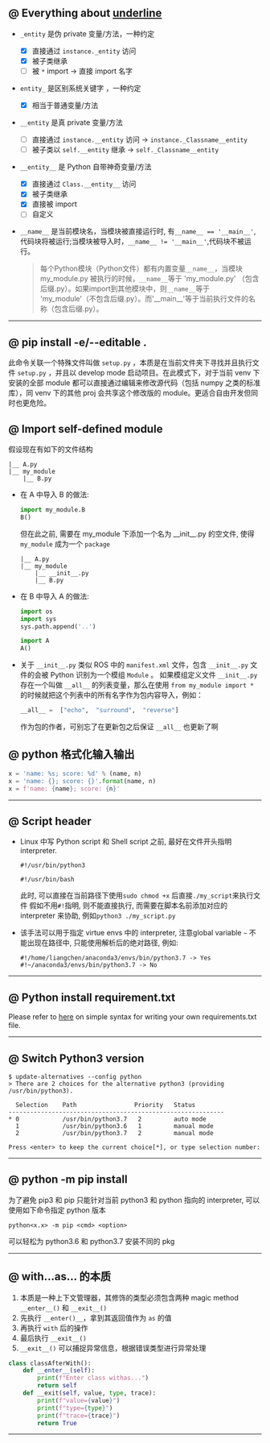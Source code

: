 ## @ Everything about <u>underline</u>

- `_entity` 是伪 private 变量/方法，一种约定
	- [x] 直接通过 `instance._entity` 访问
	- [x] 被子类继承
	- [ ] 被 `*` import -> 直接 import 名字
- `entity_` 是区别系统关键字 ，一种约定
	- [x] 相当于普通变量/方法
- `__entity` 是真 private 变量/方法
	- [ ] 直接通过 `instance.__entity` 访问 -> `instance._Classname__entity`
	- [ ] 被子类以 `self.__entity` 继承 -> `self._Classname__entity`
- `__entity__` 是 Python 自带神奇变量/方法
	- [x] 直接通过 `Class.__entity__` 访问
	- [x] 被子类继承
	- [x] 直接被 import
	- [ ] 自定义 

- `__name__` 是当前模块名，当模块被直接运行时, 有`__name__ == '__main__'`,代码块将被运行;当模块被导入时，`__name__ != '__main__'`,代码块不被运行。

	> 每个Python模块（Python文件）都有内置变量`__name__`，当模块 my_module.py 被执行的时候，`__name__`等于 'my_module.py' （包含后缀.py）。如果import到其他模块中，则`__name__`等于 'my_module'（不包含后缀.py）。而'\_\_main__'等于当前执行文件的名称（包含后缀.py）。

---
## @ pip install -e/--editable .
此命令关联一个特殊文件叫做 `setup.py` ，本质是在当前文件夹下寻找并且执行文件 `setup.py` ，并且以 develop mode 启动项目。在此模式下，对于当前 venv 下安装的全部 module 都可以直接通过编辑来修改源代码（包括 numpy 之类的标准库），同 venv 下的其他 proj 会共享这个修改版的 module。更适合自由开发但同时也更危险。

## @ Import self-defined  module

假设现在有如下的文件结构
```
|__ A.py
|__ my_module
	|__ B.py
```

- 在 A 中导入 B 的做法:
	```python
	import my_module.B
	B()
	```
	
	但在此之前, 需要在 my_module 下添加一个名为 \_\_init__.py 的空文件, 使得 `my_module` 成为一个 `package`
	```
	|__ A.py
	|__ my_module
		|__ __init__.py
		|__ B.py
	```
	
- 在 B 中导入 A 的做法:
	```python
	import os
	import sys
	sys.path.append('..')
	
	import A
	A()
	```

- 关于 `__init__.py`
类似 ROS 中的 `manifest.xml` 文件，包含 `__init__.py` 文件的会被 Python 识别为一个模组 `Module` 。
如果模组定义文件 `__init__.py`  存在一个叫做  `__all__`  的列表变量，那么在使用  `from my_module import *`  的时候就把这个列表中的所有名字作为包内容导入，例如：
	```python
	__all__ =  ["echo",  "surround",  "reverse"]
	```
	作为包的作者，可别忘了在更新包之后保证  `__all__`  也更新了啊

## @ python 格式化输入输出
``` python
x = 'name: %s; score: %d' % (name, n)
x = 'name: {}; score: {}'.format(name, n)
x = f'name: {name}; score: {n}'
```

---
## @ Script header

- Linux 中写 Python script 和 Shell script 之前, 最好在文件开头指明 interpreter. 
	
	```python3
	#!/usr/bin/python3
	```
	
	```shell
	#!/usr/bin/bash
	```
	
	此时, 可以直接在当前路径下使用`sudo chmod +x` 后直接`./my_script`来执行文件
	假如不用`#!`指明, 则不能直接执行, 而需要在脚本名前添加对应的 interpreter 来协助, 例如`python3 ./my_script.py`

- 该手法可以用于指定 virtue envs 中的 interpreter, 注意global variable `~` 不能出现在路径中, 只能使用解析后的绝对路径, 例如:

	```shell
	#!/home/liangchen/anaconda3/envs/bin/python3.7 -> Yes
	#!~/anaconda3/envs/bin/python3.7 -> No
	```

---
## @ Python install requirement.txt
Please refer to [here](https://note.nkmk.me/en/python-pip-install-requirements/, "about how to make requirements.txt file") on simple syntax for writing your own requirements.txt file.

---
## @ Switch Python3 version

``` shell
$ update-alternatives --config python
> There are 2 choices for the alternative python3 (providing /usr/bin/python3).

  Selection    Path                Priority   Status
------------------------------------------------------------
* 0            /usr/bin/python3.7   2         auto mode
  1            /usr/bin/python3.6   1         manual mode
  2            /usr/bin/python3.7   2         manual mode

Press <enter> to keep the current choice[*], or type selection number: 
```

---
## @ python<xxx> -m pip install

为了避免 pip3 和 pip 只能针对当前 python3 和 python 指向的 interpreter, 可以使用如下命令指定 python 版本
```shell
python<x.x> -m pip <cmd> <option>
```
可以轻松为 python3.6 和 python3.7 安装不同的 pkg

---
## @ with...as... 的本质

1. 本质是一种上下文管理器，其修饰的类型必须包含两种 magic method `__enter__()` 和 `__exit__()`
2. 先执行 `__enter()__`，拿到其返回值作为 `as` 的值
3. 再执行 `with` 后的操作
4. 最后执行 `__exit__()`
5. `__exit__()` 可以捕捉异常信息，根据错误类型进行异常处理

```python
class classAfterWith():
	def __enter__(self):
		print(f"Enter class withas...")
		return self
	def __exit(self, value, type, trace):
		print(f"value={value}")
		print(f"type={type}")
		print(f"trace={trace}")
		return True
```


---
<!--stackedit_data:
eyJoaXN0b3J5IjpbLTE0NzAxNzU2NDAsLTUzMTg5ODQ3LDE5Nj
YxMTk4MzAsLTE2MzY4NDk3OTgsLTE0NzAyOTkzNTUsLTEyMTI1
NTMyMjEsLTExNzY0MDI1MywxMTg4MTkwNTk4LDE3Mjg0ODQ2Mj
AsLTExMTY1MzU0NjksLTE3ODM4NDg2MDcsMzk3MzUyMjg1LC0x
NDEzOTAyMTM0LC0xOTQ0NTM4OTMsLTIwMzUzNTczMzcsLTEyOD
E3NTMwNzMsMTY4MjE4OTM4LC0xNzA0NjM5Mzg0LC0xOTg1Mjk5
MjgxLDgwNTgyMzY2M119
-->